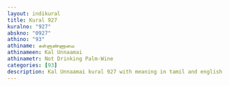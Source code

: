 ```yaml
---
layout: indikural
title: Kural 927
kuralno: "927"
abskno: "0927"
athino: "93"
athiname: கள்ளுண்ணாமை
athinameen: Kal Unnaamai
athinametr: Not Drinking Palm-Wine
categories: [93]
description: Kal Unnaamai kural 927 with meaning in tamil and english 
---
```


